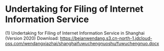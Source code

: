 # Undertaking for Filing of Internet Information Service

(1) Undertaking for Filing of Internet Information Service in Shanghai (Version 2020) Download: https://beianwendang.s3.cn-north-1.jdcloud-oss.com/wendangxiazhai/shanghaifuwuchengnuoshu/fuwuchengnuo.docx
